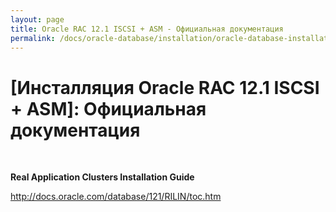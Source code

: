 ```yaml
---
layout: page
title: Oracle RAC 12.1 ISCSI + ASM - Официальная документация
permalink: /docs/oracle-database/installation/oracle-database-installation/distributed/rac/linux/6.7/oracle/12.1/iscsi-asm/docs/
---
```


# [Инсталляция Oracle RAC 12.1 ISCSI + ASM]: Официальная документация


<br/>

<strong>Real Application Clusters Installation Guide<br/></strong>

http://docs.oracle.com/database/121/RILIN/toc.htm

